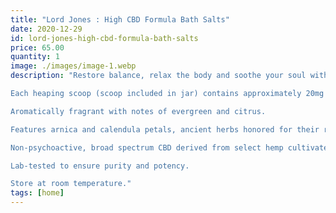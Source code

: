 ```yaml
---
title: "Lord Jones : High CBD Formula Bath Salts"
date: 2020-12-29
id: lord-jones-high-cbd-formula-bath-salts
price: 65.00
quantity: 1
image: ./images/image-1.webp
description: "Restore balance, relax the body and soothe your soul with Lord Jones High CBD Formula Bath Salts. Handmade in small batches from the finest ingredients including pink Himalayan salt, arnica, magnesium rich Epsom salts, calendula petals, and a unique blend of terpenes and essential oils that support deep body relaxation, our bath salts are designed to melt tension and help promote a calm sense of well-being.

Each heaping scoop (scoop included in jar) contains approximately 20mg of CBD; each jar contains approximately 240mg CBD (about 12 baths).

Aromatically fragrant with notes of evergreen and citrus.

Features arnica and calendula petals, ancient herbs honored for their revitalizing properties.

Non-psychoactive, broad spectrum CBD derived from select hemp cultivated in the USA. Contains no THC.

Lab-tested to ensure purity and potency.

Store at room temperature."
tags: [home]
---
```


